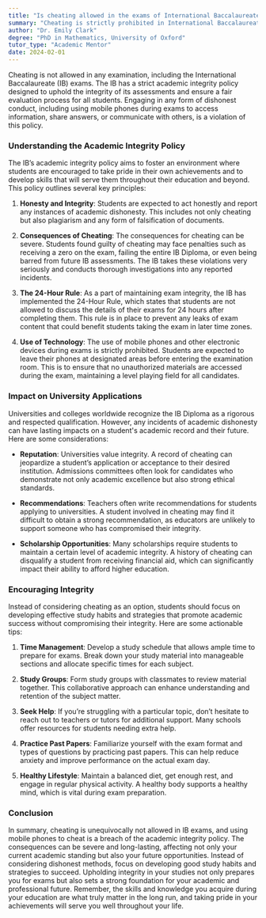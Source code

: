 ```yaml
---
title: "Is cheating allowed in the exams of International Baccalaureate (IB) if we use mobile phones?"
summary: "Cheating is strictly prohibited in International Baccalaureate exams, including using mobile phones for dishonest conduct."
author: "Dr. Emily Clark"
degree: "PhD in Mathematics, University of Oxford"
tutor_type: "Academic Mentor"
date: 2024-02-01
---
```


Cheating is not allowed in any examination, including the International Baccalaureate (IB) exams. The IB has a strict academic integrity policy designed to uphold the integrity of its assessments and ensure a fair evaluation process for all students. Engaging in any form of dishonest conduct, including using mobile phones during exams to access information, share answers, or communicate with others, is a violation of this policy.

### Understanding the Academic Integrity Policy

The IB’s academic integrity policy aims to foster an environment where students are encouraged to take pride in their own achievements and to develop skills that will serve them throughout their education and beyond. This policy outlines several key principles:

1. **Honesty and Integrity**: Students are expected to act honestly and report any instances of academic dishonesty. This includes not only cheating but also plagiarism and any form of falsification of documents.

2. **Consequences of Cheating**: The consequences for cheating can be severe. Students found guilty of cheating may face penalties such as receiving a zero on the exam, failing the entire IB Diploma, or even being barred from future IB assessments. The IB takes these violations very seriously and conducts thorough investigations into any reported incidents.

3. **The 24-Hour Rule**: As a part of maintaining exam integrity, the IB has implemented the 24-Hour Rule, which states that students are not allowed to discuss the details of their exams for 24 hours after completing them. This rule is in place to prevent any leaks of exam content that could benefit students taking the exam in later time zones.

4. **Use of Technology**: The use of mobile phones and other electronic devices during exams is strictly prohibited. Students are expected to leave their phones at designated areas before entering the examination room. This is to ensure that no unauthorized materials are accessed during the exam, maintaining a level playing field for all candidates.

### Impact on University Applications

Universities and colleges worldwide recognize the IB Diploma as a rigorous and respected qualification. However, any incidents of academic dishonesty can have lasting impacts on a student's academic record and their future. Here are some considerations:

- **Reputation**: Universities value integrity. A record of cheating can jeopardize a student’s application or acceptance to their desired institution. Admissions committees often look for candidates who demonstrate not only academic excellence but also strong ethical standards.

- **Recommendations**: Teachers often write recommendations for students applying to universities. A student involved in cheating may find it difficult to obtain a strong recommendation, as educators are unlikely to support someone who has compromised their integrity.

- **Scholarship Opportunities**: Many scholarships require students to maintain a certain level of academic integrity. A history of cheating can disqualify a student from receiving financial aid, which can significantly impact their ability to afford higher education.

### Encouraging Integrity

Instead of considering cheating as an option, students should focus on developing effective study habits and strategies that promote academic success without compromising their integrity. Here are some actionable tips:

1. **Time Management**: Develop a study schedule that allows ample time to prepare for exams. Break down your study material into manageable sections and allocate specific times for each subject.

2. **Study Groups**: Form study groups with classmates to review material together. This collaborative approach can enhance understanding and retention of the subject matter.

3. **Seek Help**: If you’re struggling with a particular topic, don’t hesitate to reach out to teachers or tutors for additional support. Many schools offer resources for students needing extra help.

4. **Practice Past Papers**: Familiarize yourself with the exam format and types of questions by practicing past papers. This can help reduce anxiety and improve performance on the actual exam day.

5. **Healthy Lifestyle**: Maintain a balanced diet, get enough rest, and engage in regular physical activity. A healthy body supports a healthy mind, which is vital during exam preparation.

### Conclusion

In summary, cheating is unequivocally not allowed in IB exams, and using mobile phones to cheat is a breach of the academic integrity policy. The consequences can be severe and long-lasting, affecting not only your current academic standing but also your future opportunities. Instead of considering dishonest methods, focus on developing good study habits and strategies to succeed. Upholding integrity in your studies not only prepares you for exams but also sets a strong foundation for your academic and professional future. Remember, the skills and knowledge you acquire during your education are what truly matter in the long run, and taking pride in your achievements will serve you well throughout your life.
    